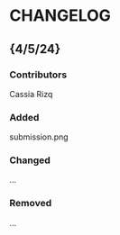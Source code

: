 # CHANGELOG

## {4/5/24}
### Contributors
Cassia Rizq

### Added
submission.png

### Changed
...

### Removed
...
